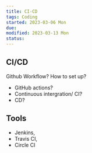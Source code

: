 ```yaml
---
title: CI-CD
tags: Coding
started: 2023-03-06 Mon
due:
modified: 2023-03-13 Mon
status:
---
```

## CI/CD
Github Workflow? How to set up?
- GitHub actions?
- Continuous intergration/ CI?
- CD?
## Tools
- Jenkins, 
- Travis CI, 
- Circle CI